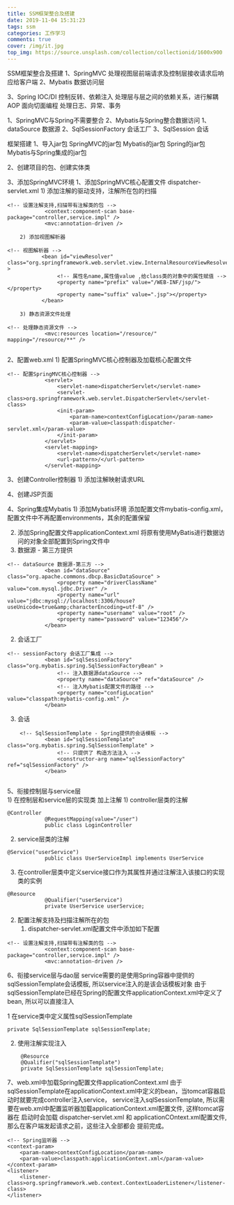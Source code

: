 ```yaml
---
title: SSM框架整合及搭建
date: 2019-11-04 15:31:23
tags: ssm
categories: 工作学习
comments: true
cover: /img/it.jpg
top_img: https://source.unsplash.com/collection/collectionid/1600x900
---
```

<script src="https://cdn.jsdelivr.net/npm/jquery/dist/jquery.min.js"></script>
<link rel="stylesheet" href="https://cdn.jsdelivr.net/npm/font-awesome/css/font-awesome.min.css" />
<!-- <script src="https://cdn.jsdelivr.net/gh/yujiajie01/live2d-widget@V11/autoloadx.js"></script> -->

SSM框架整合及搭建
1、SpringMVC
	处理视图层前端请求及控制层接收请求后响应给客户端
2、Mybatis
	数据访问层
	
3、Spring
	IOC/DI
		控制反转、依赖注入
		处理层与层之间的依赖关系，进行解耦
	AOP
		面向切面编程
		处理日志、异常、事务
	
1、SpringMVC与Spring不需要整合
2、Mybatis与Spring整合数据访问
	1、dataSource	数据源
	2、SqlSessionFactory	会话工厂
	3、SqlSession	会话
	
	
框架搭建
1、导入jar包
	SpringMVC的jar包
	Mybatis的jar包
	Spring的jar包
	Mybatis与Spring集成的jar包

2、创建项目的包、创建实体类
	
3、添加SpringMVC环境
	1、添加SpringMVC核心配置文件 dispatcher-servlet.xml
		1) 添加注解的驱动支持，注解所在包的扫描
			

```
<!-- 设置注解支持,扫描带有注解类的包 -->
			<context:component-scan base-package="controller,service.impl" />
			<mvc:annotation-driven />
```
		2) 添加视图解析器
			

```
<!-- 视图解析器 -->
		   <bean id="viewResolver" class="org.springframework.web.servlet.view.InternalResourceViewResolver" >
				<!-- 属性名name,属性值value ,给class类的对象中的属性赋值 -->
				<property name="prefix" value="/WEB-INF/jsp/"></property>
				<property name="suffix" value=".jsp"></property>
		   </bean>
```
		3) 静态资源文件处理
			

```
<!-- 处理静态资源文件 -->
			<mvc:resources location="/resource/" mapping="/resource/**" />
		
```

2、配置web.xml
		1) 配置SpringMVC核心控制器及加载核心配置文件				
			

```
<!-- 配置SpringMVC核心控制器 -->
			<servlet>
				<servlet-name>dispatcherServlet</servlet-name>
				<servlet-class>org.springframework.web.servlet.DispatcherServlet</servlet-class>
				<init-param>
					<param-name>contextConfigLocation</param-name>
					<param-value>classpath:dispatcher-servlet.xml</param-value>
				</init-param>
			</servlet>
			<servlet-mapping>
				<servlet-name>dispatcherServlet</servlet-name>
				<url-pattern>/</url-pattern>
			</servlet-mapping>	
```
	
3、创建Controller控制器
		1) 添加注解映射请求URL
	
4、创建JSP页面
	
	
4、Spring集成Mybatis
	1) 添加Mybatis环境
		添加配置文件mybatis-config.xml，配置文件中不再配置environments，其余的配置保留
		
2) 添加Spring配置文件applicationContext.xml
		将原有使用MyBatis进行数据访问的对象全部配置到Spring文件中
1) 数据源 - 第三方提供
			

```
<!-- dataSource 数据源-第三方 -->
			<bean id="dataSource" class="org.apache.commons.dbcp.BasicDataSource" >
				<property name="driverClassName" value="com.mysql.jdbc.Driver" />
				<property name="url" value="jdbc:mysql://localhost:3306/house?useUnicode=true&amp;characterEncoding=utf-8" />
				<property name="username" value="root" />
				<property name="password" value="123456"/>
			</bean>
```

2) 会话工厂
			

```
<!-- sessionFactory 会话工厂集成 -->
			<bean id="sqlSessionFactory" class="org.mybatis.spring.SqlSessionFactoryBean" >
				<!-- 注入数据源dataSource -->
				<property name="dataSource" ref="dataSource" />
				<!-- 注入Mybatis配置文件的路径 -->
				<property name="configLocation" value="classpath:mybatis-config.xml" />
			</bean>
```

 3) 会话
		

```
	<!-- SqlSessionTemplate - Spring提供的会话模板 -->
			<bean id="sqlSessionTemplate" class="org.mybatis.spring.SqlSessionTemplate" >
				<!-- 只提供了 构造方法注入 -->
				<constructor-arg name="sqlSessionFactory" ref="sqlSessionFactory" />
			</bean>
			
```
	
5、衔接控制层与service层	
	1) 在控制层和service层的实现类 加上注解
		1) controller层类的注解
			

```
@Controller
			@RequestMapping(value="/user")
			public class LoginController
```
2) service层类的注解
			

```
@Service("userService")
			public class UserServiceImpl implements UserService
```
3) 在controller层类中定义service接口作为其属性并通过注解注入该接口的实现类的实例
			

```
@Resource
			@Qualifier("userService")
			private UserService userService;
```
			
2) 配置注解支持及扫描注解所在的包
	1) dispatcher-servlet.xml配置文件中添加如下配置
			

```
<!-- 设置注解支持,扫描带有注解类的包 -->
			<context:component-scan base-package="controller,service.impl" />
			<mvc:annotation-driven />
```
			

6、衔接service层与dao层
	service需要的是使用Spring容器中提供的sqlSessionTemplate会话模板, 所以service注入的是该会话模板对象
	由于sqlSessionTemplate已经在Spring的配置文件applicationContext.xml中定义了bean, 所以可以直接注入
	
1 在service类中定义属性sqlSessionTemplate 
	
		

```
private SqlSessionTemplate sqlSessionTemplate; 
```
		
2) 使用注解实现注入 
	
		@Resource
		@Qualifier("sqlSessionTemplate")
		private SqlSessionTemplate sqlSessionTemplate;
	
	
7、web.xml中加载Spring配置文件applicationContext.xml
	由于sqlSessionTemplate在applicationContext.xml中定义的bean，当tomcat容器启动时就要完成controller注入service，
	service注入sqlSessionTemplate, 所以需要在web.xml中配置监听器加载applicationContext.xml配置文件, 这样tomcat容器在
	启动时会加载 dispatcher-servlet.xml 和 applicationCOntext.xml配置文件, 那么在客户端发起请求之前，这些注入全部都会
	提前完成。
	
	<!-- Spring监听器 -->
	<context-param>
		<param-name>contextConfigLocation</param-name>
		<param-value>classpath:applicationContext.xml</param-value>
	</context-param>
	<listener>
		<listener-class>org.springframework.web.context.ContextLoaderListener</listener-class>
	</listener>
	
	
	